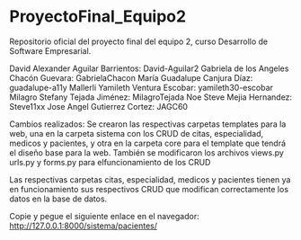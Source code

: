 # ProyectoFinal_Equipo2
Repositorio oficial del proyecto final del equipo 2, curso Desarrollo de Software Empresarial.

David Alexander Aguilar Barrientos:	David-Aguilar2
Gabriela de los Angeles Chacón Guevara:	GabrielaChacon
María Guadalupe Canjura Díaz:	guadalupe-a11y
Mallerli Yamileth Ventura Escobar:	yamileth30-escobar
Milagro Stefany Tejada Jiménez:	MilagroTejada
Noe Steve Mejia Hernandez:	Steve11xx
Jose Angel Gutierrez Cortez:	JAGC60

Cambios realizados:
Se crearon las respectivas carpetas templates para la web, una en la carpeta sistema con los CRUD de
citas, especialidad, medicos y pacientes, y otra en la carpeta core para el template que tendrá el diseño base
para la web. También se modificaron los archivos views.py   urls.py   y   forms.py para elfuncionamiento de los CRUD

Las respectivas carpetas citas, especialidad, medicos y pacientes tienen ya en funcionamiento sus respectivos CRUD
que modifican correctamente los datos en la base de datos.

Copie y pegue el siguiente enlace en el navegador:
http://127.0.0.1:8000/sistema/pacientes/
